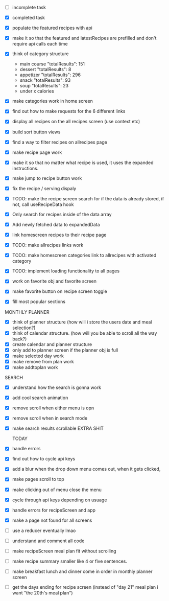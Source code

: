 - [ ] incomplete task
- [x] completed task

- [x] populate the featured recipes with api
- [x] make it so that the featured and latestRecipes are prefilled and don't require api calls each time
- [x] think of category structure
  - main course "totalResults": 151
  - dessert "totalResults": 8
  - appetizer "totalResults": 296
  - snack "totalResults": 93
  - soup "totalResults": 23
  - under x calories
- [x] make categories work in home screen
- [x] find out how to make requests for the 6 different links
- [x] display all recipes on the all recipes screen (use context etc)
- [x] build sort button views
- [x] find a way to filter recipes on allrecipes page
- [x] make recipe page work
- [x] make it so that no matter what recipe is used, it uses the expanded instructions.
- [x] make jump to recipe button work
- [x] fix the recipe / serving dispaly
- [x] TODO: make the recipe screen search for if the data is already stored, if not, call useRecipeData hook
- [x] Only search for recipes inside of the data array
- [x] Add newly fetched data to expandedData
- [x] link homescreen recipes to their recipe page
- [x] TODO: make allrecipes links work
- [x] TODO: make homescreen categories link to allrecipes with activated category
- [x] TODO: implement loading functionality to all pages
- [x] work on favorite obj and favorite screen
- [x] make favorite button on recipe screen toggle
- [x] fill most popular sections

MONTHLY PLANNER

- [x] think of planner structure (how will i store the users date and meal selection?)
- [x] think of calendar structure. (how will you be able to scroll all the way back?)
- [x] create calendar and planner structure
- [x] only add to planner screen if the planner obj is full
- [x] make selected day work
- [x] make remove from plan work
- [x] make addtoplan work

SEARCH

- [x] understand how the search is gonna work
- [x] add cool search animation
- [x] remove scroll when either menu is opn
- [x] remove scroll when in search mode
- [x] make search results scrollable
      EXTRA SHIT

  TODAY

- [x] handle errors
- [x] find out how to cycle api keys
- [x] add a blur when the drop down menu comes out, when it gets clicked,
- [x] make pages scroll to top
- [x] make clicking out of menu close the menu
- [x] cycle through api keys depending on usuage
- [x] handle errors for recipeScreen and app

- [x] make a page not found for all screens
- [ ] use a reducer eventually lmao
- [ ] understand and comment all code

- [ ] make recipeScreen meal plan fit without scrolling
- [ ] make recipe summary smaller like 4 or five sentences.

- [ ] make breakfast lunch and dinner come in order in monthly planner screen
- [ ] get the days ending for recipe screen (instead of "day 21" meal plan i want "the 20th's meal plan")
